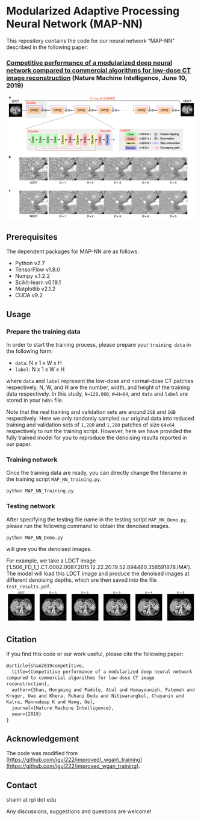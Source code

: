 # Modularized Adaptive Processing Neural Network (MAP-NN)

This repository contains the code for our neural network “MAP-NN” described in the following paper:

### [Competitive performance of a modularized deep neural network compared to commercial algorithms for low-dose CT image reconstruction](https://doi.org/xxxx) (Nature Machine Intelligence, June 10, 2019)
![](network.png)
## Prerequisites
The dependent packages for MAP-NN are as follows:

* Python v2.7
* TensorFlow v1.8.0
* Numpy v.1.2.2
* Scikit-learn v0.19.1
* Matplotlib v2.1.2
* CUDA v9.2

## Usage

### Prepare the training data

In order to start the training process, please prepare your ``training data`` in the following form:

*  ``data``: N x 1 x W x H  
* ``label``: N x 1 x W x H 

where ``data`` and ``label`` represent the low-dose and normal-dose CT patches respectively, N, W, and H are the number, width, and height of the training data respectively. In this study, ``N=128,000``, ``W=H=64``, and ``data`` and ``label`` are stored in your ``hdh5`` file. 

Note that the real training and validation sets are around ``2GB`` and ``1GB`` respectively. Here we only randomly sampled our original data into reduced training and validation sets of ``1,280`` and ``1,280`` patches of size ``64x64`` respectively to run the training script. However, here we have provided the fully trained model for you to reproduce the denoising results reported in our paper.

### Training network

Once the training data are ready, you can directly change the filename in the training script ``MAP_NN_training.py``.

```
python MAP_NN_Training.py
``` 
### Testing network

After specifying the testing file name in the testing script ``MAP_NN_Demo.py``, please run the following command to obtain the denoised images.

```
python MAP_NN_Demo.py
``` 
will give you the denoised images. 

For example, we take a LDCT image ('L506_FD_1_1.CT.0002.0087.2015.12.22.20.19.52.894480.358591878.IMA').  The model will load this LDCT image and produce the denoised images at different denoising depths, which are then saved into the file ``test_results.pdf``.
![](test_results.png)


## Citation

If you find this code or our work useful, please cite the following paper:

```
@article{shan2019competitive,
  title={Competitive performance of a modularized deep neural network compared to commercial algorithms for low-dose CT image reconstruction},
  author={Shan, Hongming and Padole, Atul and Homayounieh, Fatemeh and Kruger, Uwe and Khera, Ruhani Doda and Nitiwarangkul, Chayanin and Kalra, Mannudeep K and Wang, Ge},
  journal={Nature Machine Intelligence},
  year={2019}
}
```
## Acknowledgement

The code was modified from [https://github.com/igul222/improved\_wgan\_training](https://github.com/igul222/improved_wgan_training).


## Contact

shanh at rpi dot edu

Any discussions, suggestions and questions are welcome!


